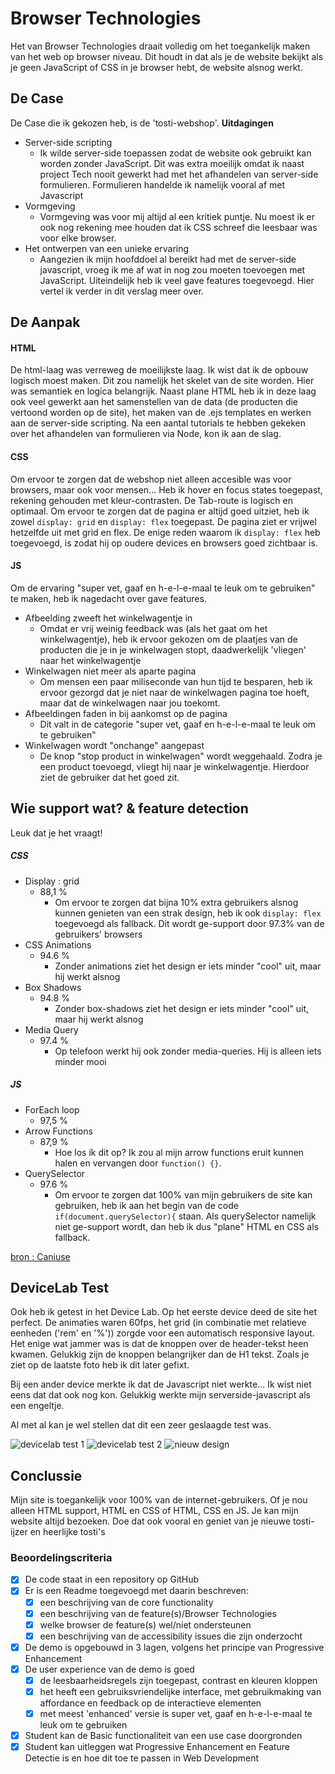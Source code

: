 # Browser Technologies
Het van Browser Technologies draait volledig om het toegankelijk maken van het web op browser niveau. Dit houdt in dat als je de website bekijkt als je geen JavaScript of CSS in je browser hebt, de website alsnog werkt.

## De Case
De Case die ik gekozen heb, is de 'tosti-webshop'.
**Uitdagingen**
 - Server-side scripting
   - Ik wilde server-side toepassen zodat de website ook gebruikt kan worden zonder JavaScript. Dit was extra moeilijk omdat ik naast project Tech nooit gewerkt had met het afhandelen van server-side formulieren. Formulieren handelde ik namelijk vooral af met Javascript
 - Vormgeving
   - Vormgeving was voor mij altijd al een kritiek puntje. Nu moest ik er ook nog rekening mee houden dat ik CSS schreef die leesbaar was voor elke browser. 
 - Het ontwerpen van een unieke ervaring
   - Aangezien ik mijn hoofddoel al bereikt had met de server-side javascript, vroeg ik me af wat in nog zou moeten toevoegen met JavaScript. Uiteindelijk heb ik veel gave features toegevoegd. Hier vertel ik verder in dit verslag meer over.
   
## De Aanpak
#### HTML
De html-laag was verreweg de moeilijkste laag. Ik wist dat ik de opbouw logisch moest maken. Dit zou namelijk het skelet van de site worden. Hier was semantiek en logica belangrijk. Naast plane HTML heb ik in deze laag ook veel gewerkt aan het samenstellen van de data (de producten die vertoond worden op de site), het maken van de .ejs templates en werken aan de server-side scripting. Na een aantal tutorials te hebben gekeken over het afhandelen van formulieren via Node, kon ik aan de slag. 

#### CSS
Om ervoor te zorgen dat de webshop niet alleen accesible was voor browsers, maar ook voor mensen... Heb ik hover en focus states toegepast, rekening gehouden met kleur-contrasten. De Tab-route is logisch en optimaal. Om ervoor te zorgen dat de pagina er altijd goed uitziet, heb ik zowel `display: grid` en `display: flex` toegepast. De pagina ziet er vrijwel hetzelfde uit met grid en flex. De enige reden waarom ik `display: flex` heb toegevoegd, is zodat hij op oudere devices en browsers goed zichtbaar is. 

#### JS
Om de ervaring "super vet, gaaf en h-e-l-e-maal te leuk om te gebruiken" te maken, heb ik nagedacht over gave features. 
- Afbeelding zweeft het winkelwagentje in
  - Omdat er vrij weinig feedback was (als het gaat om het winkelwagentje), heb ik ervoor gekozen om de plaatjes van de producten die je in je winkelwagen stopt, daadwerkelijk 'vliegen' naar het winkelwagentje
- Winkelwagen niet meer als aparte pagina
  - Om mensen een paar miliseconde van hun tijd te besparen, heb ik ervoor gezorgd dat je niet naar de winkelwagen pagina toe hoeft, maar dat de winkelwagen naar jou toekomt.
- Afbeeldingen faden in bij aankomst op de pagina
  - Dit valt in de categorie "super vet, gaaf en h-e-l-e-maal te leuk om te gebruiken"
- Winkelwagen wordt "onchange" aangepast
  - De knop "stop product in winkelwagen" wordt weggehaald. Zodra je een product toevoegd, vliegt hij naar je winkelwagentje. Hierdoor ziet de gebruiker dat het goed zit.
        
## Wie support wat? & feature detection
Leuk dat je het vraagt!

##### CSS
 - Display : grid
   - 88,1 %
     - Om ervoor te zorgen dat bijna 10% extra gebruikers alsnog kunnen genieten van een strak design, heb ik ook `display: flex` toegevoegd als fallback. Dit wordt ge-support door 97.3% van de gebruikers' browsers
 - CSS Animations
   - 94.6 %
     - Zonder animations ziet het design er iets minder "cool" uit, maar hij werkt alsnog
 - Box Shadows
   - 94.8 %
     - Zonder box-shadows ziet het design er iets minder "cool" uit, maar hij werkt alsnog
 - Media Query
   - 97.4 %
     - Op telefoon werkt hij ook zonder media-queries. Hij is alleen iets minder mooi

##### JS
 - ForEach loop
   - 97,5 %
 - Arrow Functions 
   - 87,9 %
     - Hoe los ik dit op? Ik zou al mijn arrow functions eruit kunnen halen en vervangen door `function() {}`.
 - QuerySelector
   - 97.6 %
     - Om ervoor te zorgen dat 100% van mijn gebruikers de site kan gebruiken, heb ik aan het begin van de code `if(document.querySelector){` staan. Als querySelector namelijk niet ge-support wordt, dan heb ik dus "plane" HTML en CSS als fallback.    
     
[bron : Caniuse](https://caniuse.com)

## DeviceLab Test 
Ook heb ik getest in het Device Lab. Op het eerste device deed de site het perfect. De animaties waren 60fps, het grid (in combinatie met relatieve eenheden ('rem' en '%')) zorgde voor een automatisch responsive layout. Het enige wat jammer was is dat de knoppen over de header-tekst heen kwamen. Gelukkig zijn de knoppen belangrijker dan de H1 tekst. Zoals je ziet op de laatste foto heb ik dit later gefixt.

Bij een ander device merkte ik dat de Javascript niet werkte... Ik wist niet eens dat dat ook nog kon. Gelukkig werkte mijn serverside-javascript als een engeltje.

Al met al kan je wel stellen dat dit een zeer geslaagde test was.

<img src="https://github.com/muise001/browser-technologies/blob/master/opdracht3/IMG_9589.JPG" alt="devicelab test 1">
<img src="https://github.com/muise001/browser-technologies/blob/master/opdracht3/IMG_9592.JPG" alt="devicelab test 2">
<img src='https://github.com/muise001/browser-technologies/blob/master/opdracht3/responsive.png' alt="nieuw design">

## Conclussie
Mijn site is toegankelijk voor 100% van de internet-gebruikers. Of je nou alleen HTML support, HTML en CSS of HTML, CSS en JS. Je kan mijn website altijd bezoeken. Doe dat ook vooral en geniet van je nieuwe tosti-ijzer en heerlijke tosti's 

### Beoordelingscriteria
- [x] De code staat in een repository op GitHub
- [x] Er is een Readme toegevoegd met daarin beschreven:
  - [x] een beschrijving van de core functionality
  - [x] een beschrijving van de feature(s)/Browser Technologies
  - [x] welke browser de feature(s) wel/niet ondersteunen
  - [x] een beschrijving van de accessibility issues die zijn onderzocht
- [x] De demo is opgebouwd in 3 lagen, volgens het principe van Progressive Enhancement
- [x] De user experience van de demo is goed
  - [x] de leesbaarheidsregels zijn toegepast, contrast en kleuren kloppen
  - [x] het heeft een gebruiksvriendelijke interface, met gebruikmaking van affordance en feedback op de interactieve elementen
  - [x] met meest 'enhanced' versie is super vet, gaaf en h-e-l-e-maal te leuk om te gebruiken
- [x] Student kan de Basic functionaliteit van een use case doorgronden
- [x] Student kan uitleggen wat Progressive Enhancement en Feature Detectie is en hoe dit toe te passen in Web Development
